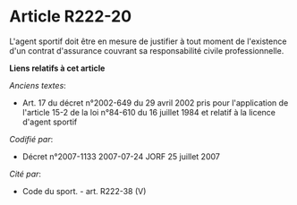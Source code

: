 # Article R222-20

L'agent sportif doit être en mesure de justifier à tout moment de l'existence d'un contrat d'assurance couvrant sa
responsabilité civile professionnelle.

**Liens relatifs à cet article**

_Anciens textes_:

  - Art. 17 du décret n°2002-649 du 29 avril 2002 pris pour l'application de l'article 15-2 de la loi n°84-610 du 16 juillet 1984 et relatif à la licence d'agent sportif

_Codifié par_:

  - Décret n°2007-1133 2007-07-24 JORF 25 juillet 2007

_Cité par_:

  - Code du sport. - art. R222-38 (V)
